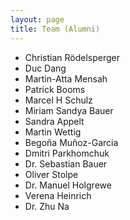 ```yaml
---
layout: page
title: Team (Alumni)
---
```



 - Christian Rödelsperger
 - Duc Dang
 - Martin-Atta Mensah 
 - Patrick Booms
 - Marcel H Schulz
 - Miriam Sandya Bauer
 - Sandra Appelt 
 - Martin Wettig 
 - Begoña Muñoz-Garcia
 - Dmitri Parkhomchuk
 - Dr. Sebastian Bauer 
 - Oliver Stolpe
 - Dr. Manuel Holgrewe
 - Verena Heinrich
 - Dr. Zhu Na